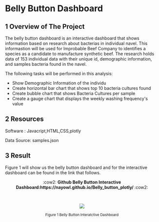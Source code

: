 # Belly Button Dashboard
## 1 Overview of The Project
The belly button dashboard is an interactive dashboard that shows information based on research about bacterias in individual navel. This informastion will be used for Improbable Beef Company to identifies a species as a candidate to manufacture synthetic beef. The research holds data of 153 individual data with their unique id, demographic information, and samples bacteria found in the navel.

The following tasks will be performed in this analysis:
* Show Demographic Information of the individu
* Create horizontal bar chart that shows top 10 bacteria cultures found
* Create bubble chart that shows Bacteria Cultures per sample
* Create  a gauge chart that displays the weekly washing frequency's value

## 2 Resources
Software : Javacript,HTML,CSS,plotly

Data Source: samples.json

## 3 Result

Figure 1 will show us the belly button dashboard and for the interactive dashboard can be found in the link that follows.



<p align="center">
:cow2: <strong> Github Belly Button Interactive Dashboard:https://nayowl.github.io/Belly_button_plotly/ </strong> :cow2:
</p>

<br>


<p align="center">
    <img src="https://user-images.githubusercontent.com/88597187/141537910-cc2c6bc2-e2e5-41c8-be54-905145fc4649.png"/>
</p>

<p align="center">
  <sub> Figure 1 Belly Button Interatctive Dashboard  </sub>
</p>


